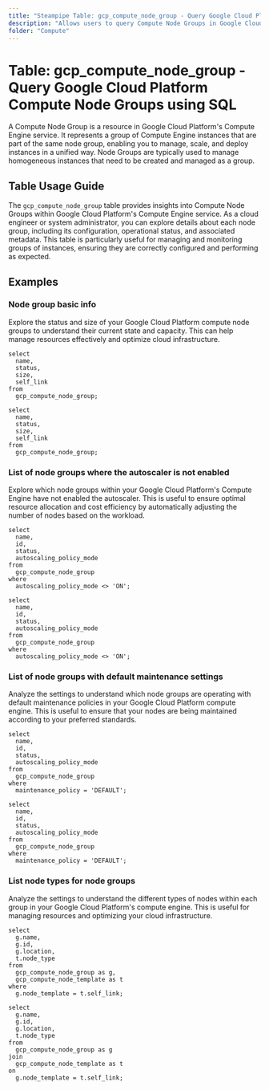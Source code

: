 ```yaml
---
title: "Steampipe Table: gcp_compute_node_group - Query Google Cloud Platform Compute Node Groups using SQL"
description: "Allows users to query Compute Node Groups in Google Cloud Platform, providing insights into the configuration, status, and metadata of node groups."
folder: "Compute"
---
```


# Table: gcp_compute_node_group - Query Google Cloud Platform Compute Node Groups using SQL

A Compute Node Group is a resource in Google Cloud Platform's Compute Engine service. It represents a group of Compute Engine instances that are part of the same node group, enabling you to manage, scale, and deploy instances in a unified way. Node Groups are typically used to manage homogeneous instances that need to be created and managed as a group.

## Table Usage Guide

The `gcp_compute_node_group` table provides insights into Compute Node Groups within Google Cloud Platform's Compute Engine service. As a cloud engineer or system administrator, you can explore details about each node group, including its configuration, operational status, and associated metadata. This table is particularly useful for managing and monitoring groups of instances, ensuring they are correctly configured and performing as expected.

## Examples

### Node group basic info
Explore the status and size of your Google Cloud Platform compute node groups to understand their current state and capacity. This can help manage resources effectively and optimize cloud infrastructure.

```sql+postgres
select
  name,
  status,
  size,
  self_link
from
  gcp_compute_node_group;
```

```sql+sqlite
select
  name,
  status,
  size,
  self_link
from
  gcp_compute_node_group;
```

### List of node groups where the autoscaler is not enabled
Explore which node groups within your Google Cloud Platform's Compute Engine have not enabled the autoscaler. This is useful to ensure optimal resource allocation and cost efficiency by automatically adjusting the number of nodes based on the workload.

```sql+postgres
select
  name,
  id,
  status,
  autoscaling_policy_mode
from
  gcp_compute_node_group
where
  autoscaling_policy_mode <> 'ON';
```

```sql+sqlite
select
  name,
  id,
  status,
  autoscaling_policy_mode
from
  gcp_compute_node_group
where
  autoscaling_policy_mode <> 'ON';
```

### List of node groups with default maintenance settings
Analyze the settings to understand which node groups are operating with default maintenance policies in your Google Cloud Platform compute engine. This is useful to ensure that your nodes are being maintained according to your preferred standards.

```sql+postgres
select
  name,
  id,
  status,
  autoscaling_policy_mode
from
  gcp_compute_node_group
where
  maintenance_policy = 'DEFAULT';
```

```sql+sqlite
select
  name,
  id,
  status,
  autoscaling_policy_mode
from
  gcp_compute_node_group
where
  maintenance_policy = 'DEFAULT';
```

### List node types for node groups
Analyze the settings to understand the different types of nodes within each group in your Google Cloud Platform's compute engine. This is useful for managing resources and optimizing your cloud infrastructure.

```sql+postgres
select
  g.name,
  g.id,
  g.location,
  t.node_type
from
  gcp_compute_node_group as g,
  gcp_compute_node_template as t
where
  g.node_template = t.self_link;
```

```sql+sqlite
select
  g.name,
  g.id,
  g.location,
  t.node_type
from
  gcp_compute_node_group as g
join
  gcp_compute_node_template as t
on
  g.node_template = t.self_link;
```